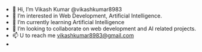 - 👋 Hi, I’m Vikash Kumar @vikashkumar8983 
- 👀 I’m interested in Web Development, Artificial Intelligence.
- 🌱 I’m currently learning Artificial Intelligence 
- 💞️ I’m looking to collaborate on web development and AI related projects.
- 📫 U to reach me vikashkumar8983@gmail.com
- 

<!---
vikashkumar8983/vikashkumar8983 is a ✨ special ✨ repository because its `README.md` (this file) appears on your GitHub profile.
You can click the Preview link to take a look at your changes.
--->
